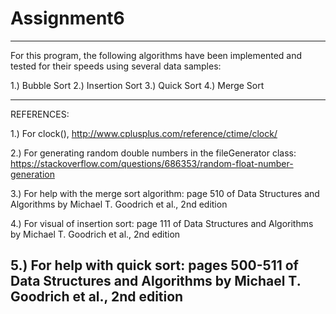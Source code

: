 # Assignment6

------------------------------------------------------------------------------------------------------------------------
For this program, the following algorithms have been implemented and tested for their speeds using several data samples:

1.) Bubble Sort
2.) Insertion Sort
3.) Quick Sort
4.) Merge Sort

------------------------------------------------------------------------------------------------------------------------
REFERENCES:

1.) For clock(), http://www.cplusplus.com/reference/ctime/clock/

2.) For generating random double numbers in the fileGenerator class: https://stackoverflow.com/questions/686353/random-float-number-generation

3.) For help with the merge sort algorithm: page 510 of Data Structures and Algorithms by Michael T. Goodrich et al., 2nd edition

4.) For visual of insertion sort: page 111 of Data Structures and Algorithms by Michael T. Goodrich et al., 2nd edition

5.) For help with quick sort: pages 500-511 of Data Structures and Algorithms by Michael T. Goodrich et al., 2nd edition
------------------------------------------------------------------------------------------------------------------------
